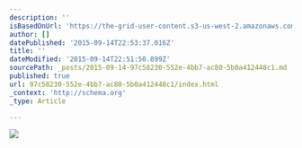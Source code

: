 ```yaml
---
description: ''
isBasedOnUrl: 'https://the-grid-user-content.s3-us-west-2.amazonaws.com/978017f7-0d88-4ee7-acfc-0001db371a21.jpg'
author: []
datePublished: '2015-09-14T22:53:37.016Z'
title: ''
dateModified: '2015-09-14T22:51:50.899Z'
sourcePath: _posts/2015-09-14-97c58230-552e-4bb7-ac80-5b0a412448c1.md
published: true
url: 97c58230-552e-4bb7-ac80-5b0a412448c1/index.html
_context: 'http://schema.org'
_type: Article

---
```

![](https://the-grid-user-content.s3-us-west-2.amazonaws.com/978017f7-0d88-4ee7-acfc-0001db371a21.jpg)